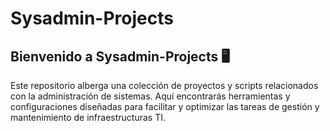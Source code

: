 # Sysadmin-Projects

## Bienvenido a Sysadmin-Projects 🖥️

Este repositorio alberga una colección de proyectos y scripts relacionados con la administración de sistemas. Aquí encontrarás herramientas y configuraciones diseñadas para facilitar y optimizar las tareas de gestión y mantenimiento de infraestructuras TI.
